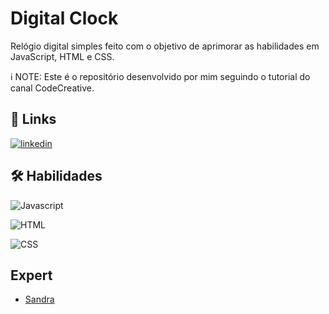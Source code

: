 
# Digital Clock


Relógio digital simples feito com o objetivo de aprimorar as habilidades em JavaScript, HTML e CSS.

ℹ️ NOTE: Este é o repositório desenvolvido por mim seguindo o tutorial do canal CodeCreative.



## 🔗 Links

[![linkedin](https://img.shields.io/badge/linkedin-0A66C2?style=for-the-badge&logo=linkedin&logoColor=white)](https://www.linkedin.com/in/sandra-penha-b429044a/)



## 🛠 Habilidades


![Javascript](https://img.shields.io/badge/-javascript-blue?logo=javascript)

![HTML](https://img.shields.io/badge/-HTML-orange?logo=HTML)

![CSS](https://img.shields.io/badge/-css-blue?logo=css)


## Expert

- [Sandra](https://github.com/Sandrapenha01)

